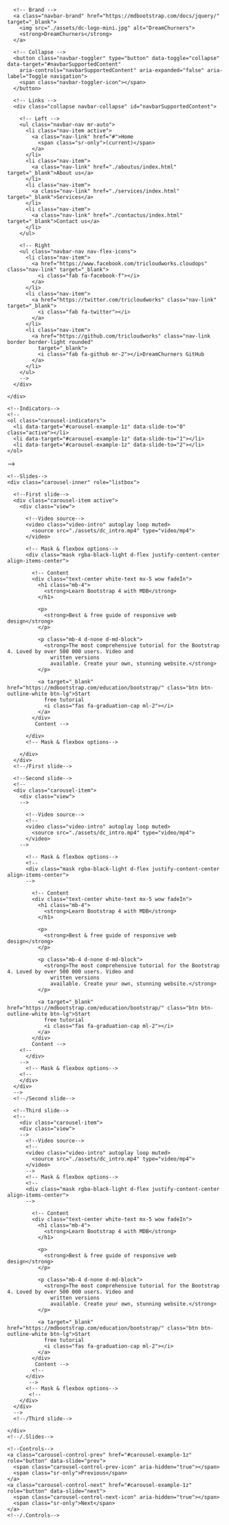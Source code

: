 <!DOCTYPE html>
<html lang="en">

<head>
  <meta charset="utf-8">
  <meta name="viewport" content="width=device-width, initial-scale=1, shrink-to-fit=no">
  <meta http-equiv="x-ua-compatible" content="ie=edge">
  <title>DreamChurners_000</title>
  <!-- Font Awesome -->
  <link rel="stylesheet" href="https://use.fontawesome.com/releases/v5.11.2/css/all.css">
  <!-- Bootstrap core CSS -->
  <link href="css/bootstrap.min.css" rel="stylesheet">
  <!-- Material Design Bootstrap -->
  <link href="css/mdb.min.css" rel="stylesheet">
  <!-- Your custom styles (optional) -->
  <link href="css/style.min.css" rel="stylesheet">
  <style type="text/css">
    html,
    body,
    header,
    .carousel {
      height: 100%;
    }

    @media (min-width: 800px) and (max-width: 850px) {
      .navbar:not(.top-nav-collapse) {
        background: #1C2331 !important;
      }
    }

  </style>
</head>

<body>

  <!-- Navbar -->
  <nav class="navbar fixed-top navbar-expand-lg navbar-dark scrolling-navbar">
    <div class="container">

      <!-- Brand -->
      <a class="navbar-brand" href="https://mdbootstrap.com/docs/jquery/" target="_blank">
        <img src="./assets/dc-logo-mini.jpg" alt="DreamChurners">
        <strong>DreamChurners</strong>
      </a>

      <!-- Collapse -->
      <button class="navbar-toggler" type="button" data-toggle="collapse" data-target="#navbarSupportedContent"
        aria-controls="navbarSupportedContent" aria-expanded="false" aria-label="Toggle navigation">
        <span class="navbar-toggler-icon"></span>
      </button>

      <!-- Links -->
      <div class="collapse navbar-collapse" id="navbarSupportedContent">

        <!-- Left -->
        <ul class="navbar-nav mr-auto">
          <li class="nav-item active">
            <a class="nav-link" href="#">Home
              <span class="sr-only">(current)</span>
            </a>
          </li>
          <li class="nav-item">
            <a class="nav-link" href="./aboutus/index.html" target="_blank">About us</a>
          </li>
          <li class="nav-item">
            <a class="nav-link" href="./services/index.html" target="_blank">Services</a>
          </li>
          <li class="nav-item">
            <a class="nav-link" href="./contactus/index.html" target="_blank">Contact us</a>
          </li>
        </ul>

        <!-- Right 
        <ul class="navbar-nav nav-flex-icons">
          <li class="nav-item">
            <a href="https://www.facebook.com/tricloudworks.cloudops" class="nav-link" target="_blank">
              <i class="fab fa-facebook-f"></i>
            </a>
          </li>
          <li class="nav-item">
            <a href="https://twitter.com/tricloudworks" class="nav-link" target="_blank">
              <i class="fab fa-twitter"></i>
            </a>
          </li>
          <li class="nav-item">
            <a href="https://github.com/tricloudworks" class="nav-link border border-light rounded"
              target="_blank">
              <i class="fab fa-github mr-2"></i>DreamChurners GitHub
            </a>
          </li>
        </ul>
        -->
      </div>

    </div>
  </nav>
  <!-- Navbar -->

  <!--Carousel Wrapper-->
  <div id="carousel-example-1z" class="carousel slide carousel-fade" data-ride="carousel">

    <!--Indicators-->
    <!--
    <ol class="carousel-indicators">
      <li data-target="#carousel-example-1z" data-slide-to="0" class="active"></li>
      <li data-target="#carousel-example-1z" data-slide-to="1"></li>
      <li data-target="#carousel-example-1z" data-slide-to="2"></li>
    </ol>
  -->
    <!--/.Indicators-->

    <!--Slides-->
    <div class="carousel-inner" role="listbox">

      <!--First slide-->
      <div class="carousel-item active">
        <div class="view">

          <!--Video source-->
          <video class="video-intro" autoplay loop muted>
            <source src="./assets/dc_intro.mp4" type="video/mp4">
          </video>

          <!-- Mask & flexbox options-->
          <div class="mask rgba-black-light d-flex justify-content-center align-items-center">

            <!-- Content 
            <div class="text-center white-text mx-5 wow fadeIn">
              <h1 class="mb-4">
                <strong>Learn Bootstrap 4 with MDB</strong>
              </h1>

              <p>
                <strong>Best & free guide of responsive web design</strong>
              </p>

              <p class="mb-4 d-none d-md-block">
                <strong>The most comprehensive tutorial for the Bootstrap 4. Loved by over 500 000 users. Video and
                  written versions
                  available. Create your own, stunning website.</strong>
              </p>

              <a target="_blank" href="https://mdbootstrap.com/education/bootstrap/" class="btn btn-outline-white btn-lg">Start
                free tutorial
                <i class="fas fa-graduation-cap ml-2"></i>
              </a>
            </div>
             Content -->

          </div>
          <!-- Mask & flexbox options-->

        </div>
      </div>
      <!--/First slide-->

      <!--Second slide-->
      <!--
      <div class="carousel-item">
        <div class="view">
        -->

          <!--Video source-->
          <!--
          <video class="video-intro" autoplay loop muted>
            <source src="./assets/dc_intro.mp4" type="video/mp4">
          </video>
        -->

          <!-- Mask & flexbox options-->
          <!--
          <div class="mask rgba-black-light d-flex justify-content-center align-items-center">
          -->

            <!-- Content 
            <div class="text-center white-text mx-5 wow fadeIn">
              <h1 class="mb-4">
                <strong>Learn Bootstrap 4 with MDB</strong>
              </h1>

              <p>
                <strong>Best & free guide of responsive web design</strong>
              </p>

              <p class="mb-4 d-none d-md-block">
                <strong>The most comprehensive tutorial for the Bootstrap 4. Loved by over 500 000 users. Video and
                  written versions
                  available. Create your own, stunning website.</strong>
              </p>

              <a target="_blank" href="https://mdbootstrap.com/education/bootstrap/" class="btn btn-outline-white btn-lg">Start
                free tutorial
                <i class="fas fa-graduation-cap ml-2"></i>
              </a>
            </div>
            Content -->
        <!--
          </div>
        -->
          <!-- Mask & flexbox options-->
        <!--
        </div>
      </div>
      -->
      <!--/Second slide-->

      <!--Third slide-->
      <!--
        <div class="carousel-item">
        <div class="view">
        -->
          <!--Video source-->
          <!--
          <video class="video-intro" autoplay loop muted>
            <source src="./assets/dc_intro.mp4" type="video/mp4">
          </video>
          -->
          <!-- Mask & flexbox options-->
          <!--
          <div class="mask rgba-black-light d-flex justify-content-center align-items-center">
          -->

            <!-- Content 
            <div class="text-center white-text mx-5 wow fadeIn">
              <h1 class="mb-4">
                <strong>Learn Bootstrap 4 with MDB</strong>
              </h1>

              <p>
                <strong>Best & free guide of responsive web design</strong>
              </p>

              <p class="mb-4 d-none d-md-block">
                <strong>The most comprehensive tutorial for the Bootstrap 4. Loved by over 500 000 users. Video and
                  written versions
                  available. Create your own, stunning website.</strong>
              </p>

              <a target="_blank" href="https://mdbootstrap.com/education/bootstrap/" class="btn btn-outline-white btn-lg">Start
                free tutorial
                <i class="fas fa-graduation-cap ml-2"></i>
              </a>
            </div>
             Content -->
            <!--
          </div>
           -->
          <!-- Mask & flexbox options-->
           <!--
        </div>
      </div>
      -->
      <!--/Third slide-->

    </div>
    <!--/.Slides-->

    <!--Controls-->
    <a class="carousel-control-prev" href="#carousel-example-1z" role="button" data-slide="prev">
      <span class="carousel-control-prev-icon" aria-hidden="true"></span>
      <span class="sr-only">Previous</span>
    </a>
    <a class="carousel-control-next" href="#carousel-example-1z" role="button" data-slide="next">
      <span class="carousel-control-next-icon" aria-hidden="true"></span>
      <span class="sr-only">Next</span>
    </a>
    <!--/.Controls-->

  </div>
  <!--/.Carousel Wrapper-->

  <!--Main layout-->
  <main>
    <div class="container">

      <!--Section: Main info-->
      <section class="mt-5 wow fadeIn">

        <!--Grid row-->
        <div class="row">

          <!--Grid column-->
          <div class="col-md-6 mb-4">

            <img src="https://mdbootstrap.com/img/Marketing/mdb-press-pack/mdb-main.jpg" class="img-fluid z-depth-1-half"
              alt="">

          </div>
          <!--Grid column-->

          <!--Grid column-->
          <div class="col-md-6 mb-4">

            <!-- Main heading -->
            <h3 class="h3 mb-3">We are the DreamChurners</h3>
            <p>This website is designed to provide you the best of the best services in media and entertainment - Best wishes from 
              <strong>DreamChurners</strong>.</p>
            <p>Read details below to learn more about DreamChurners.</p>
            <!-- Main heading -->

            <hr>
              <!--
            <p>
              <strong>400+</strong> material UI elements,
              <strong>600+</strong> material icons,
              <strong>74</strong> CSS animations, SASS files, templates, tutorials and many more.
              <strong>Free for personal and commercial use.</strong>
            </p>
            -->
            <!-- CTA 
            <a target="_blank" href="https://mdbootstrap.com/docs/jquery/getting-started/download/" class="btn btn-grey btn-md">Download
              <i class="fas fa-download ml-1"></i>
            </a>
            <a target="_blank" href="https://mdbootstrap.com/docs/jquery/components/" class="btn btn-grey btn-md">Live
              demo
              <i class="far fa-image ml-1"></i>
            </a>
            -->
          </div>
          <!--Grid column-->

        </div>
        <!--Grid row-->

      </section>
      <!--Section: Main info-->

      <hr class="my-5">

      <!--Section: Main features & Quick Start-->
      <section>

        <h3 class="h3 text-center mb-5">About DreamChurners</h3>

        <!--Grid row-->
        <div class="row wow fadeIn">

          <!--Grid column-->
          <div class="col-lg-6 col-md-12 px-4">

            <!--First row-->
            <div class="row">
              <div class="col-1 mr-3">
                <i class="fas fa-code fa-2x indigo-text"></i>
              </div>
              <div class="col-10">
                <h5 class="feature-title">Screen Media channel</h5>
                <p class="grey-text">TThanks for your time to view our web site and join our mission.</p>
              </div>
            </div>
            <!--/First row-->

            <div style="height:30px"></div>

            <!--Second row-->
            <div class="row">
              <div class="col-1 mr-3">
                <i class="fas fa-book fa-2x blue-text"></i>
              </div>
              <div class="col-10">
                <h5 class="feature-title">Detailed documentation</h5>
                <p class="grey-text">Here we provide detailed user friendly documentation for your use of DreamChurners and its services.
                </p>
              </div>
            </div>
            <!--/Second row-->

            <div style="height:30px"></div>

            <!--Third row-->
            <div class="row">
              <div class="col-1 mr-3">
                <i class="fas fa-graduation-cap fa-2x cyan-text"></i>
              </div>
              <div class="col-10">
                <h5 class="feature-title">Content</h5>
                <p class="grey-text">Content details</p>
              </div>
            </div>
            <!--/Third row-->

          </div>
          <!--/Grid column-->

          <!--Grid column-->
          <div class="col-lg-6 col-md-12">

            <p class="h5 text-center mb-4">youtube</p>
            <div class="embed-responsive embed-responsive-16by9">
              <<iframe width="530" height="393" src="https://www.youtube.com/embed/-KG5sJSUF68" frameborder="0" allow="accelerometer; autoplay; clipboard-write; encrypted-media; gyroscope; picture-in-picture" allowfullscreen></iframe>
            </div>
          </div>
          <!--/Grid column-->

        </div>
        <!--/Grid row-->

      </section>
      <!--Section: Main features & Quick Start-->

      <hr class="my-5">

      <!--Section: Not enough-->
      <section>

        <h2 class="my-5 h3 text-center">Not enough?</h2>

        <!--First row-->
        <div class="row features-small mb-5 mt-3 wow fadeIn">

          <!--First column-->
          <div class="col-md-4">
            <!--First row-->
            <div class="row">
              <div class="col-2">
                <i class="fas fa-check-circle fa-2x indigo-text"></i>
              </div>
              <div class="col-10">
                <h6 class="feature-title">Content</h6>
                <p class="grey-text">Content details
                </p>
                <div style="height:15px"></div>
              </div>
            </div>
            <!--/First row-->

            <!--Second row-->
            <div class="row">
              <div class="col-2">
                <i class="fas fa-check-circle fa-2x indigo-text"></i>
              </div>
              <div class="col-10">
                <h6 class="feature-title">Content</h6>
                <p class="grey-text">Content details
                </p>
                <div style="height:15px"></div>
              </div>
            </div>
            <!--/Second row-->

            <!--Third row-->
            <div class="row">
              <div class="col-2">
                <i class="fas fa-check-circle fa-2x indigo-text"></i>
              </div>
              <div class="col-10">
                <h6 class="feature-title">Content</h6>
                <p class="grey-text">Content details.</p>
                <div style="height:15px"></div>
              </div>
            </div>
            <!--/Third row-->

            <!--Fourth row-->
            <div class="row">
              <div class="col-2">
                <i class="fas fa-check-circle fa-2x indigo-text"></i>
              </div>
              <div class="col-10">
                <h6 class="feature-title">Content</h6>
                <p class="grey-text">Content details</p>
                <div style="height:15px"></div>
              </div>
            </div>
            <!--/Fourth row-->
          </div>
          <!--/First column-->

          <!--Second column-->
          <div class="col-md-4 flex-center">
            <img src="https://mdbootstrap.com/img/Others/screens.png" alt="MDB Magazine Template displayed on iPhone"
              class="z-depth-0 img-fluid">
          </div>
          <!--/Second column-->

          <!--Third column-->
          <div class="col-md-4 mt-2">
            <!--First row-->
            <div class="row">
              <div class="col-2">
                <i class="fas fa-check-circle fa-2x indigo-text"></i>
              </div>
              <div class="col-10">
                <h6 class="feature-title">Content</h6>
                <p class="grey-text">Content details
                </p>
                <div style="height:15px"></div>
              </div>
            </div>
            <!--/First row-->

            <!--Second row-->
            <div class="row">
              <div class="col-2">
                <i class="fas fa-check-circle fa-2x indigo-text"></i>
              </div>
              <div class="col-10">
                <h6 class="feature-title">Content</h6>
                <p class="grey-text">Content details</p>
                <div style="height:15px"></div>
              </div>
            </div>
            <!--/Second row-->

            <!--Third row-->
            <div class="row">
              <div class="col-2">
                <i class="fas fa-check-circle fa-2x indigo-text"></i>
              </div>
              <div class="col-10">
                <h6 class="feature-title">Content</h6>
                <p class="grey-text">Content details
                </p>
                <div style="height:15px"></div>
              </div>
            </div>
            <!--/Third row-->

            <!--Fourth row-->
            <div class="row">
              <div class="col-2">
                <i class="fas fa-check-circle fa-2x indigo-text"></i>
              </div>
              <div class="col-10">
                <h6 class="feature-title">Content</h6>
                <p class="grey-text">Content details.</p>
                <div style="height:15px"></div>
              </div>
            </div>
            <!--/Fourth row-->
          </div>
          <!--/Third column-->

        </div>
        <!--/First row-->

      </section>
      <!--Section: Not enough-->

      <hr class="mb-5">

      <!--Section: More-->
      <section>

        <h2 class="my-5 h3 text-center">...and even more</h2>

        <!--First row-->
        <div class="row features-small mt-5 wow fadeIn">

          <!--Grid column-->
          <div class="col-xl-3 col-lg-6">
            <!--Grid row-->
            <div class="row">
              <div class="col-2">
                <i class="fab fa-firefox fa-2x mb-1 indigo-text" aria-hidden="true"></i>
              </div>
              <div class="col-10 mb-2 pl-3">
                <h5 class="feature-title font-bold mb-1">Automation</h5>
                <p class="grey-text mt-2">We work closely with your software and infrastructure engineers to build infrastructure as code and automate provisioning of environments with other configurations.
                </p>
              </div>
            </div>
            <!--/Grid row-->
          </div>
          <!--/Grid column-->

          <!--Grid column-->
          <div class="col-xl-3 col-lg-6">
            <!--Grid row-->
            <div class="row">
              <div class="col-2">
                <i class="fas fa-level-up-alt fa-2x mb-1 indigo-text" aria-hidden="true"></i>
              </div>
              <div class="col-10 mb-2">
                <h5 class="feature-title font-bold mb-1">Infrastructure updates</h5>
                <p class="grey-text mt-2">We provide powerful solutions to secure and operate cloud-native applications in production.
                </p>
              </div>
            </div>
            <!--/Grid row-->
          </div>
          <!--/Grid column-->

          <!--Grid column-->
          <div class="col-xl-3 col-lg-6">
            <!--Grid row-->
            <div class="row">
              <div class="col-2">
                <i class="fas fa-comments fa-2x mb-1 indigo-text" aria-hidden="true"></i>
              </div>
              <div class="col-10 mb-2">
                <h5 class="feature-title font-bold mb-1">Content</h5>
                <p class="grey-text mt-2">Content details
                </p>
              </div>
            </div>
            <!--/Grid row-->
          </div>
          <!--/Grid column-->

          <!--Grid column-->
          <div class="col-xl-3 col-lg-6">
            <!--Grid row-->
            <div class="row">
              <div class="col-2">
                <i class="fas fa-code fa-2x mb-1 indigo-text" aria-hidden="true"></i>
              </div>
              <div class="col-10 mb-2">
                <h5 class="feature-title font-bold mb-1">Content</h5>
                <p class="grey-text mt-2">Content details
                </p>
              </div>
            </div>
            <!--/Grid row-->
          </div>
          <!--/Grid column-->

        </div>
        <!--/First row-->

        <!--Second row-->
        <div class="row features-small mt-4 wow fadeIn">

          <!--Grid column-->
          <div class="col-xl-3 col-lg-6">
            <!--Grid row-->
            <div class="row">
              <div class="col-2">
                <i class="fas fa-cubes fa-2x mb-1 indigo-text" aria-hidden="true"></i>
              </div>
              <div class="col-10 mb-2">
                <h5 class="feature-title font-bold mb-1">Content</h5>
                <p class="grey-text mt-2">Content details.</p>
              </div>
            </div>
            <!--/Grid row-->
          </div>
          <!--/Grid column-->

          <!--Grid column-->
          <div class="col-xl-3 col-lg-6">
            <!--Grid row-->
            <div class="row">
              <div class="col-2">
                <i class="fas fa-question fa-2x mb-1 indigo-text" aria-hidden="true"></i>
              </div>
              <div class="col-10 mb-2">
                <h5 class="feature-title font-bold mb-1">Content</h5>
                <p class="grey-text mt-2">Content details.
                </p>
              </div>
            </div>
            <!--/Grid row-->
          </div>
          <!--/Grid column-->

          <!--Grid column-->
          <div class="col-xl-3 col-lg-6">
            <!--Grid row-->
            <div class="row">
              <div class="col-2">
                <i class="fas fa-th fa-2x mb-1 indigo-text" aria-hidden="true"></i>
              </div>
              <div class="col-10 mb-2">
                <h5 class="feature-title font-bold mb-1">Content</h5>
                <p class="grey-text mt-2">Content details</p>
              </div>
            </div>
            <!--/Grid row-->
          </div>
          <!--/Grid column-->

          <!--Grid column-->
          <div class="col-xl-3 col-lg-6">
            <!--Grid row-->
            <div class="row">
              <div class="col-2">
                <i class="far fa-file-code fa-2x mb-1 indigo-text" aria-hidden="true"></i>
              </div>
              <div class="col-10 mb-2">
                <h5 class="feature-title font-bold mb-1">Content</h5>
                <p class="grey-text mt-2">Content details</p>
              </div>
            </div>
            <!--/Grid row-->
          </div>
          <!--/Grid column-->

        </div>
        <!--/Second row-->

      </section>
      <!--Section: More-->

    </div>
  </main>
  <!--Main layout-->

  <!--Footer-->
  <footer class="page-footer text-center font-small mt-4 wow fadeIn">

    <!--Call to action
    <div class="pt-4">
      <a class="btn btn-outline-white" href="https://mdbootstrap.com/docs/jquery/getting-started/download/" target="_blank"
        role="button">Download MDB
        <i class="fas fa-download ml-2"></i>
      </a>
      <a class="btn btn-outline-white" href="https://mdbootstrap.com/education/bootstrap/" target="_blank" role="button">Start
        free tutorial
        <i class="fas fa-graduation-cap ml-2"></i>
      </a>
    </div>
   /.Call to action-->

    <hr class="my-4">

    <!-- Social icons -->
    <div class="pb-4">
      <a href="https://www.facebook.com/tricloudworks.devops" target="_blank">
        <i class="fab fa-facebook-f mr-3"></i>
      </a>

      <a href="https://twitter.com/tricloudworks" target="_blank">
        <i class="fab fa-twitter mr-3"></i>
      </a>

      <a href="https://www.youtube.com/channel/UC-fEEwEJ4SO-J7qZzzqGbDg" target="_blank">
        <i class="fab fa-youtube mr-3"></i>
      </a>
      <!--
      <a href="https://plus.google.com/u/0/b/107863090883699620484" target="_blank">
        <i class="fab fa-google-plus-g mr-3"></i>
      </a>

      <a href="https://dribbble.com/mdbootstrap" target="_blank">
        <i class="fab fa-dribbble mr-3"></i>
      </a>

      <a href="https://pinterest.com/mdbootstrap" target="_blank">
        <i class="fab fa-pinterest mr-3"></i>
      </a>

      <a href="https://github.com/mdbootstrap/bootstrap-material-design" target="_blank">
        <i class="fab fa-github mr-3"></i>
      </a>

      <a href="http://codepen.io/mdbootstrap/" target="_blank">
        <i class="fab fa-codepen mr-3"></i>
      </a>
      -->
    </div>
    <!-- Social icons -->

    <!--Copyright-->
    <div class="footer-copyright py-3">
      © 2020 Copyright:
      <a href="https://tricloudworks.com" target="_blank"> Dream Churners Media Technologies Inc. </a>
    </div>
    <!--/.Copyright-->

  </footer>
  <!--/.Footer-->

  <!-- SCRIPTS -->
  <!-- JQuery -->
  <script type="text/javascript" src="js/jquery-3.4.1.min.js"></script>
  <!-- Bootstrap tooltips -->
  <script type="text/javascript" src="js/popper.min.js"></script>
  <!-- Bootstrap core JavaScript -->
  <script type="text/javascript" src="js/bootstrap.min.js"></script>
  <!-- MDB core JavaScript -->
  <script type="text/javascript" src="js/mdb.min.js"></script>
  <!-- Initializations -->
  <script type="text/javascript">
    // Animations initialization
    new WOW().init();

  </script>
</body>

</html>
